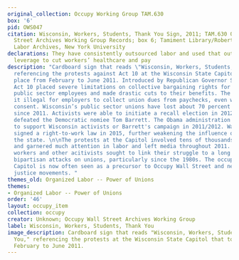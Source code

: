 ```yaml
---
original_collection: Occupy Working Group TAM.630
box: '6'
pid: OWS047
citation: Wisconsin, Workers, Students, Thank You Sign, 2011; TAM.630 Occupy Wall
  Street Archives Working Group Records; box 6; Tamiment Library/Robert F. Wagner
  Labor Archives, New York University
declarations: They have consistently outsourced labor and used that outsourcing as
  leverage to cut workers’ healthcare and pay
description: "Cardboard sign that reads \"Wisconsin, Workers, Students, Thank You,\"
  referencing the protests against Act 10 at the Wisconsin State Capitol that took
  place from February to June 2011. Introduced by Republican Governor Scott Walker,
  Act 10 placed severe limitations on collective bargaining rights for the state's
  public sector employees and made drastic cuts to their benefits. The law also made
  it illegal for employers to collect union dues from paychecks, even with a workers
  consent. Wisconsin’s public sector unions have lost about 70 percent of their members
  since 2011. Activists were able to initiate a recall election in 2012, but Walker
  defeated the Democratic nomiee Tom Barrett. The Obama administration did little
  to support Wisconsin activists or Barrett's campaign in 2011/2012. Walker later
  signed a right-to-work law in 2015, further weakening the influence of unions in
  the state. \n\nThe protests at the Capitol involved tens of thousands of people
  and garnered much attention in labor and left media throughout 2011. Public sector
  workers and other acitivists sought to link their struggle to a long history of
  bipartisan attacks on unions, particularly since the 1980s. The occupation of the
  Capitol is now often seen as a precursor to Occupy Wall Street and new economic
  justice movements. "
themes_old: Organized Labor -- Power of Unions
themes:
- Organized Labor -- Power of Unions
order: '46'
layout: occupy_item
collection: occupy
creator: Unknown; Occupy Wall Street Archives Working Group
label: Wisconsin, Workers, Students, Thank You
image_description: Cardboard sign that reads "Wisconsin, Workers, Students, Thank
  You," referencing the protests at the Wisconsin State Capitol that took place from
  February to June 2011.
---
```

